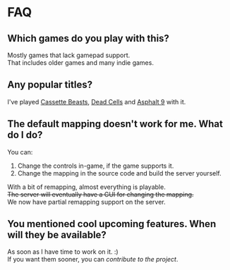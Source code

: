 # FAQ

## Which games do you play with this?

Mostly games that lack gamepad support.  
That includes older games and many indie games.

## Any popular titles?

I've played [Cassette Beasts](https://www.cassettebeasts.com/), [Dead Cells](https://dead-cells.com/) and [Asphalt 9](https://asphaltlegends.com/) with it.

## The default mapping doesn't work for me. What do I do?

You can:

1. Change the controls in-game, if the game supports it.
2. Change the mapping in the source code and build the server yourself.

With a bit of remapping, almost everything is playable.  
~~The server will eventually have a GUI for changing the mapping.~~  
We now have partial remapping support on the server.

## You mentioned cool upcoming features. When will they be available?

As soon as I have time to work on it. :)  
If you want them sooner, you can _contribute to the project_.
